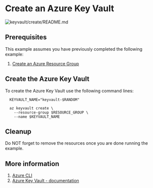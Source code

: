 
# Create an Azure Key Vault

![keyvault/create/README.md](https://github.com/Azure-Samples/java-on-azure-examples/workflows/keyvault/create/README.md/badge.svg)

## Prerequisites

This example assumes you have previously completed the following example:

1. [Create an Azure Resource Group](../../../general/group/create/README.md)

<!-- workflow.cron(58 12 * * 4) -->
<!-- workflow.include(../../../general/group/create/README.md) -->

## Create the Azure Key Vault

To create the Azure Key Vault use the following command lines:

```shell
  KEYVAULT_NAME="keyvault-$RANDOM"

  az keyvault create \
    --resource-group $RESOURCE_GROUP \
    --name $KEYVAULT_NAME
```

## Cleanup

Do NOT forget to remove the resources once you are done running the example.

<!-- workflow.directOnly()

export RESULT=$(az keyvault show --resource-group $RESOURCE_GROUP --name $KEYVAULT_NAME --output tsv --query properties.provisioningState)
if [[ "$RESULT" != Succeeded ]]; then
  echo 'Key vault was not provisioned'
  az group delete --name $RESOURCE_GROUP --yes || true
  exit 1
fi

az group delete --name $RESOURCE_GROUP --yes || true

  -->

## More information

1. [Azure CLI](https://docs.microsoft.com/cli/azure/keyvault)
1. [Azure Key Vault - documentation](https://docs.microsoft.com/azure/key-vault/)
